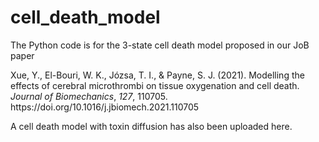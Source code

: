 # cell_death_model
The Python code is for the 3-state cell death model proposed in our JoB paper
<div class="csl-entry">Xue, Y., El-Bouri, W. K., Józsa, T. I., &#38; Payne, S. J. (2021). Modelling the effects of cerebral microthrombi on tissue oxygenation and cell death. <i>Journal of Biomechanics</i>, <i>127</i>, 110705. https://doi.org/10.1016/j.jbiomech.2021.110705</div>

A cell death model with toxin diffusion has also been uploaded here.
